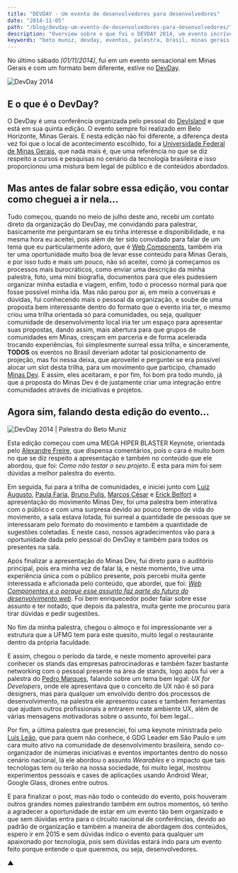 ```yaml
---
title: "DEVDAY - Um evento de desenvolvedores para desenvolvedores"
date: "2014-11-05"
path: "/blog/devday-um-evento-de-desenvolvedores-para-desenvolvedores/"
description: "Overview sobre o que foi o DEVDAY 2014, um evento incrível de desenvolvedores para desenvolvedores."
keywords: "beto muniz, devday, eventos, palestra, brasil, minas gerais, desenvolvimento, web components, minas dev"
---
```


No último sábado _[01/11/2014]_, fui em um evento sensacional em Minas Gerais e com um formato bem diferente, estive no [DevDay](http://devday.devisland.com/).

![DevDay 2014](http://i.imgur.com/rXnRdVA.jpg)

## E o que é o DevDay?

O DevDay é uma conferência organizada pelo pessoal do [DevIsland](https://twitter.com/DevIsland) e que está em sua quinta edição. O evento sempre foi realizado em Belo Horizonte, Minas Gerais. E nesta edição não foi diferente, a diferença desta vez foi que o local de acontecimento escolhido, foi a [Universidade Federal de Minas Gerais](https://www.ufmg.br/), que nada mais é, que uma referência no que se diz respeito a cursos e pesquisas no cenário da tecnologia brasileira e isso proporcionou uma mistura bem legal de público e de conteúdos abordados.

## Mas antes de falar sobre essa edição, vou contar como cheguei a ir nela...

Tudo começou, quando no meio de julho deste ano, recebi um contato direto da organização do DevDay, me convidando para palestrar, basicamente me perguntaram se eu tinha interesse e disponibilidade, e na mesma hora eu aceitei, pois além de ter sido convidado para falar de um tema que eu particularmente adoro, que é [Web Components](http://www.w3.org/TR/components-intro/), também iria ter uma oportunidade muito boa de levar esse conteúdo para Minas Gerais, e por isso tudo e mais um pouco, não só aceitei, como já começamos os processos mais burocráticos, como enviar uma descrição da minha palestra, foto, uma mini biografia, documentos para que eles pudessem organizar minha estadia e viagem, enfim, todo o processo normal para que fosse possível minha ida. Mas não parou por ai, em meio a conversas e dúvidas, fui conhecendo mais o pessoal da organização, e soube de uma proposta bem interessante dentro do formato que o evento iria ter, o mesmo criou uma trilha orientada só para comunidades, ou seja, qualquer comunidade de desenvolvimento local iria ter um espaço para apresentar suas propostas, dando assim, mais abertura para que grupos de comunidades em Minas, cresçam em parceria e de forma acelerada trocando experiências, foi simplesmente surreal essa trilha, e sinceramente, **TODOS** os eventos no Brasil deveriam adotar tal posicionamento de projeção, mas foi nessa deixa, que aproveitei e perguntei se era possível alocar um slot desta trilha, para um movimento que participo, chamado [Minas Dev](http://minasdev.org/). E assim, eles aceitaram, e por fim, foi bom pra todo mundo, já que a proposta do Minas Dev é de justamente criar uma integração entre comunidades através de iniciativas e projetos.

## Agora sim, falando desta edição do evento...

![DevDay 2014 | Palestra do Beto Muniz](http://i.imgur.com/ckSKDJd.jpg)

Esta edição começou com uma MEGA HIPER BLASTER Keynote, orientada pelo [Alexandre Freire](https://twitter.com/freire_da_silva), que dispensa comentários, pois o cara é muito bom no que se diz respeito a apresentação e também no conteúdo que ele abordou, que foi: _Como não testar o seu projeto_. E esta para mim foi sem dúvidas a melhor palestra do evento.

Em seguida, fui para a trilha de comunidades, e iniciei junto com [Luiz Augusto](https://twitter.com/lurimendes), [Paula Faria](https://twitter.com/paulahfaria), [Bruno Pulis](https://twitter.com/brunopulis), [Marcos César](https://twitter.com/marcovincit) e [Erick Belfort](https://twitter.com/ErickBelfy) a apresentação do movimento Minas Dev, foi uma palestra bem interativa com o público e com uma surpresa devido ao pouco tempo de vida do movimento, a sala estava lotada, foi surreal a quantidade de pessoas que se interessaram pelo formato do movimento e também a quantidade de sugestões coletadas. E neste caso, nossos agradecimentos vão para a oportunidade dada pelo pessoal do DevDay e também para todos os presentes na sala.

Após finalizar a apresentação do Minas Dev, fui direto para o auditório principal, pois era minha vez de falar lá, e neste momento, tive uma experiência única com o público presente, pois percebi muita gente interessada e aficionada pelo conteúdo, que abordei, que foi: _[Web Componentes e o porque esse assunto faz parte do futuro do desenvolvimento web](https://speakerdeck.com/obetomuniz/web-components-a-proxima-revolucao-do-desenvolvimento-web)_. Foi bem enriquecedor poder falar sobre esse assunto e ter notado, que depois da palestra, muita gente me procurou para tirar dúvidas e pedir sugestões.

No fim da minha palestra, chegou o almoço e foi impressionante ver a estrutura que a UFMG tem para este quesito, muito legal o restaurante dentro da própria faculdade.

E assim, chegou o período da tarde, e neste momento aproveitei para conhecer os stands das empresas patrocinadoras e também fazer bastante networking com o pessoal presente na área de stands, logo após fui ver a palestra do [Pedro Marques](https://twitter.com/pedro_designer), falando sobre um tema bem legal: _UX for Developers_, onde ele apresentava que o conceito de UX não é só para designers, mas para qualquer um envolvido dentro dos processos de desenvolvimento, na palestra ele apresentou cases e também ferramentas que ajudam outros profissionais a entrarem neste ambiente UX, além de várias mensagens motivadoras sobre o assunto, foi bem legal...

Por fim, a última palestra que presenciei, foi uma keynote ministrada pelo [Luis Leão](https://twitter.com/luisleao), que para quem não conhece, é GDG Leader em São Paulo e um cara muito ativo na comunidade de desenvolvimento brasileira, sendo co-organizador de inúmeras iniciativas e eventos importantes dentro do nosso cenário nacional, lá ele abordou o assunto _Wearables_ e o impacto que tais tecnologas tem ou terão na nossa sociedade, foi muito legal, mostrou experimentos pessoais e cases de aplicações usando Android Wear, Google Glass, drones entre outros.

E para finalizar o post, mas não todo o conteúdo do evento, pois houveram outros grandes nomes palestrando também em outros momentos, só tenho a agradecer a oportunidade de estar em um evento tão bem organizado e que sem dúvidas entra para o circuito nacional de conferências, devido ao padrão de organização e também a maneira de abordagem dos conteúdos, espero ir em 2015 e sem dúvidas indico o evento para qualquer um apaixonado por tecnologia, pois sem dúvidas estará indo para um evento feito porque entende o que queremos, ou seja, desenvolvedores.

▲
